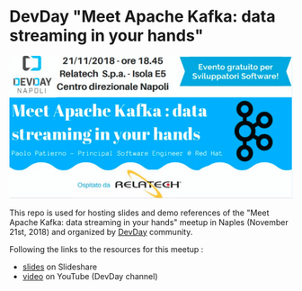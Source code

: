 # DevDay "Meet Apache Kafka: data streaming in your hands"

![meetup](images/meetup.png)

This repo is used for hosting slides and demo references of the "Meet Apache Kafka: data streaming in your hands" meetup 
in Naples (November 21st, 2018) and organized by [DevDay](http://www.devday.it/) community.

Following the links to the resources for this meetup :

* [slides](https://www.slideshare.net/paolopat/meet-apache-kafka-data-streaming-in-your-hands-123772198) on Slideshare
* [video](https://) on YouTube (DevDay channel)
